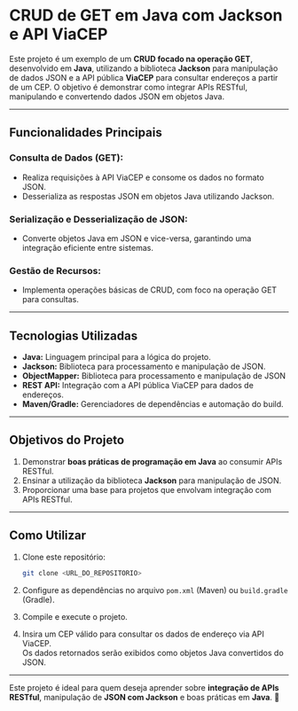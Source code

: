 # CRUD de GET em Java com Jackson e API ViaCEP

Este projeto é um exemplo de um **CRUD focado na operação GET**, desenvolvido em **Java**, utilizando a biblioteca **Jackson** para manipulação de dados JSON e a API pública **ViaCEP** para consultar endereços a partir de um CEP. O objetivo é demonstrar como integrar APIs RESTful, manipulando e convertendo dados JSON em objetos Java.

---

## Funcionalidades Principais

### **Consulta de Dados (GET):**
- Realiza requisições à API ViaCEP e consome os dados no formato JSON.
- Desserializa as respostas JSON em objetos Java utilizando Jackson.

### **Serialização e Desserialização de JSON:**
- Converte objetos Java em JSON e vice-versa, garantindo uma integração eficiente entre sistemas.

### **Gestão de Recursos:**
- Implementa operações básicas de CRUD, com foco na operação GET para consultas.

---

## Tecnologias Utilizadas
- **Java:** Linguagem principal para a lógica do projeto.
- **Jackson:** Biblioteca para processamento e manipulação de JSON.
- **ObjectMapper:**  Biblioteca para processamento e manipulação de JSON
- **REST API:** Integração com a API pública ViaCEP para dados de endereços.
- **Maven/Gradle:** Gerenciadores de dependências e automação do build.

---

## Objetivos do Projeto
1. Demonstrar **boas práticas de programação em Java** ao consumir APIs RESTful.
2. Ensinar a utilização da biblioteca **Jackson** para manipulação de JSON.
3. Proporcionar uma base para projetos que envolvam integração com APIs RESTful.

---

## Como Utilizar

1. Clone este repositório:  
   ```bash
   git clone <URL_DO_REPOSITORIO>
   
2. Configure as dependências no arquivo `pom.xml` (Maven) ou `build.gradle` (Gradle).

3. Compile e execute o projeto.

4. Insira um CEP válido para consultar os dados de endereço via API ViaCEP.  
   Os dados retornados serão exibidos como objetos Java convertidos do JSON.

---

Este projeto é ideal para quem deseja aprender sobre **integração de APIs RESTful**, manipulação de **JSON com Jackson** e boas práticas em **Java**. 🚀

